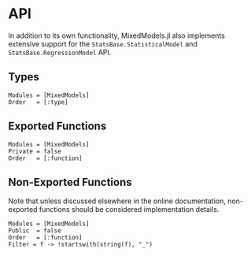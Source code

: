 # API

In addition to its own functionality, MixedModels.jl also implements extensive support for the `StatsBase.StatisticalModel` and `StatsBase.RegressionModel` API.

## Types

```@autodocs
Modules = [MixedModels]
Order   = [:type]
```

## Exported Functions
```@autodocs
Modules = [MixedModels]
Private = false
Order   = [:function]
```

## Non-Exported Functions

Note that unless discussed elsewhere in the online documentation, non-exported functions should be considered implementation details.

```@autodocs
Modules = [MixedModels]
Public  = false
Order   = [:function]
Filter = f -> !startswith(string(f), "_")
```

